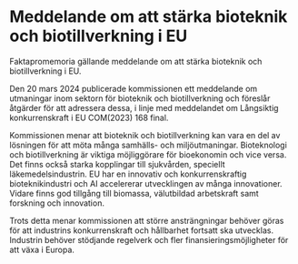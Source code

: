 # Meddelande om att stärka bioteknik och biotillverkning i EU

Faktapromemoria gällande meddelande om att stärka bioteknik och biotillverkning i EU.

Den 20 mars 2024 publicerade kommissionen ett meddelande om utmaningar inom sektorn för bioteknik och biotillverkning och föreslår åtgärder för att adressera dessa, i linje med meddelandet om Långsiktig konkurrenskraft i EU COM(2023) 168 final.

Kommissionen menar att bioteknik och biotillverkning kan vara en del av
lösningen för att möta många samhälls- och miljöutmaningar. Bioteknologi
och biotillverkning är viktiga möjliggörare för bioekonomin och vice versa.
Det finns också starka kopplingar till sjukvården, speciellt
läkemedelsindustrin. EU har en innovativ och konkurrenskraftig
bioteknikindustri och AI accelererar utvecklingen av många innovationer.
Vidare finns god tillgång till biomassa, välutbildad arbetskraft samt
forskning och innovation.

Trots detta menar kommissionen att större ansträngningar behöver göras
för att industrins konkurrenskraft och hållbarhet fortsatt ska utvecklas.
Industrin behöver stödjande regelverk och fler finansieringsmöjligheter för
att växa i Europa.
